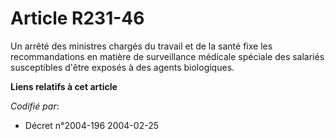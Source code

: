 # Article R231-46

Un arrêté des ministres chargés du travail et de la santé fixe les recommandations en matière de surveillance médicale
spéciale des salariés susceptibles d'être exposés à des agents biologiques.

**Liens relatifs à cet article**

_Codifié par_:

  - Décret n°2004-196 2004-02-25
